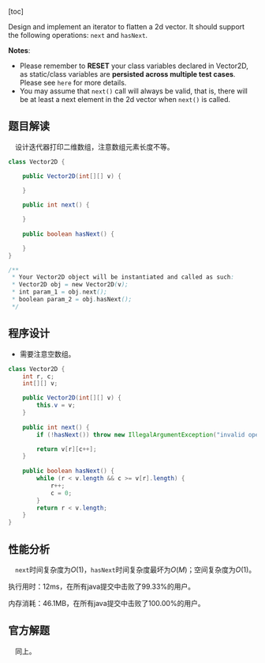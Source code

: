[toc]

Design and implement an iterator to flatten a 2d vector. It should support the following operations: `next` and `hasNext`.

 

**Notes**:

* Please remember to **RESET** your class variables declared in Vector2D, as static/class variables are **persisted across multiple test cases**. Please see `here` for more details.
* You may assume that `next()` call will always be valid, that is, there will be at least a next element in the 2d vector when `next()` is called.



## 题目解读

&emsp;设计迭代器打印二维数组，注意数组元素长度不等。

```java
class Vector2D {

    public Vector2D(int[][] v) {

    }
    
    public int next() {

    }
    
    public boolean hasNext() {

    }
}

/**
 * Your Vector2D object will be instantiated and called as such:
 * Vector2D obj = new Vector2D(v);
 * int param_1 = obj.next();
 * boolean param_2 = obj.hasNext();
 */
```

## 程序设计

* 需要注意空数组。

```java
class Vector2D {
    int r, c;
    int[][] v;

    public Vector2D(int[][] v) {
        this.v = v;
    }
    
    public int next() {
        if (!hasNext()) throw new IllegalArgumentException("invalid operation");

        return v[r][c++];
    }
    
    public boolean hasNext() {
        while (r < v.length && c >= v[r].length) {
            r++;
            c = 0;
        }
        return r < v.length;
    }
}
```

## 性能分析

&emsp;`next`时间复杂度为$O(1)$，`hasNext`时间复杂度最坏为$O(M)$；空间复杂度为$O(1)$。

执行用时：12ms，在所有java提交中击败了99.33%的用户。

内存消耗：46.1MB，在所有java提交中击败了100.00%的用户。

## 官方解题

&emsp;同上。